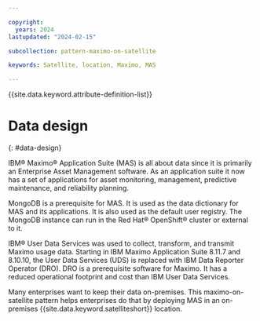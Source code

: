 ```yaml
---

copyright:
  years: 2024
lastupdated: "2024-02-15"

subcollection: pattern-maximo-on-satellite

keywords: Satellite, location, Maximo, MAS

---
```


{{site.data.keyword.attribute-definition-list}}

# Data design
{: #data-design}

IBM® Maximo® Application Suite (MAS) is all about data since it is primarily an Enterprise Asset Management software. As an application suite it now has a set of applications for asset monitoring, management, predictive maintenance, and reliability planning.

MongoDB is a prerequisite for MAS. It is used as the data dictionary for MAS and its applications. It is also used as the default user registry. The MongoDB instance can run in the Red Hat® OpenShift® cluster or external to it.

IBM® User Data Services was used to collect, transform, and transmit Maximo usage data. Starting in IBM Maximo Application Suite 8.11.7 and 8.10.10, the User Data Services (UDS) is replaced with IBM Data Reporter Operator (DRO).
DRO is a prerequisite software for Maximo. It has a reduced operational footprint and cost than IBM User Data Services.

Many enterprises want to keep their data on-premises. This maximo-on-satellite pattern helps enterprises do that by deploying MAS in an on-premises {{site.data.keyword.satelliteshort}} location.
